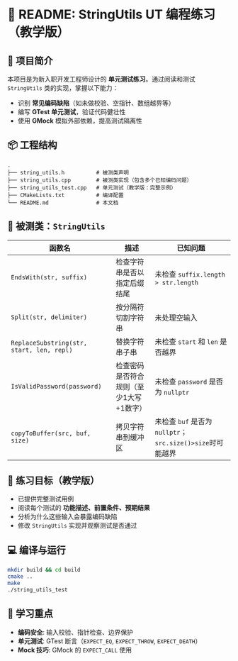 
# 📘 README: StringUtils UT 编程练习（教学版）

## 📝 项目简介
本项目是为新入职开发工程师设计的 **单元测试练习**。通过阅读和测试 `StringUtils` 类的实现，掌握以下能力：

- 识别 **常见编码缺陷**（如未做校验、空指针、数组越界等）
- 编写 **GTest 单元测试**，验证代码健壮性
- 使用 **GMock** 模拟外部依赖，提高测试隔离性

## 📦 工程结构
```
.
├── string_utils.h          # 被测类声明
├── string_utils.cpp        # 被测类实现（包含多个已知编码问题）
├── string_utils_test.cpp   # 单元测试（教学版：完整示例）
├── CMakeLists.txt          # 编译配置
└── README.md               # 本文档
```

## 🚩 被测类：`StringUtils`
| 函数名                     | 描述                                   | 已知问题                            |
|---------------------------|---------------------------------------|-------------------------------------|
| `EndsWith(str, suffix)`   | 检查字符串是否以指定后缀结尾           | 未检查 `suffix.length > str.length`|
| `Split(str, delimiter)`   | 按分隔符切割字符串                     | 未处理空输入                        |
| `ReplaceSubstring(str, start, len, repl)` | 替换字符串子串                | 未检查 `start` 和 `len` 是否越界    |
| `IsValidPassword(password)`| 检查密码是否符合规则（至少1大写+1数字）| 未检查 `password` 是否为 `nullptr`  |
| `copyToBuffer(src, buf, size)` | 拷贝字符串到缓冲区                | 未检查 `buf` 是否为 `nullptr`；`src.size()>size`时可能越界|

## 🎯 练习目标（教学版）
- 已提供完整测试用例
- 阅读每个测试的 **功能描述、前置条件、预期结果**
- 分析为什么这些输入会暴露编码缺陷
- 修改 `StringUtils` 实现并观察测试是否通过

## 💻 编译与运行
```bash
mkdir build && cd build
cmake ..
make
./string_utils_test
```

## 📖 学习重点
- **编码安全**: 输入校验、指针检查、边界保护
- **单元测试**: GTest 断言（`EXPECT_EQ`, `EXPECT_THROW`, `EXPECT_DEATH`）
- **Mock 技巧**: GMock 的 `EXPECT_CALL` 使用
